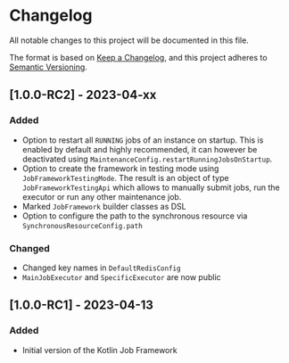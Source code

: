 # Changelog

All notable changes to this project will be documented in this file.

The format is based on [Keep a Changelog](https://keepachangelog.com/en/1.0.0/),
and this project adheres to [Semantic Versioning](https://semver.org/spec/v2.0.0.html).

## [1.0.0-RC2] - 2023-04-xx

### Added
- Option to restart all `RUNNING` jobs of an instance on startup. This is enabled by default and highly recommended, it can however be deactivated using `MaintenanceConfig.restartRunningJobsOnStartup`.
- Option to create the framework in testing mode using `JobFrameworkTestingMode`. The result is an object of type `JobFrameworkTestingApi` which allows to manually submit jobs, run the executor or run any other maintenance job.
- Marked `JobFramework` builder classes as DSL
- Option to configure the path to the synchronous resource via `SynchronousResourceConfig.path` 

### Changed
- Changed key names in `DefaultRedisConfig`
- `MainJobExecutor` and `SpecificExecutor` are now public


## [1.0.0-RC1] - 2023-04-13

### Added
- Initial version of the Kotlin Job Framework
